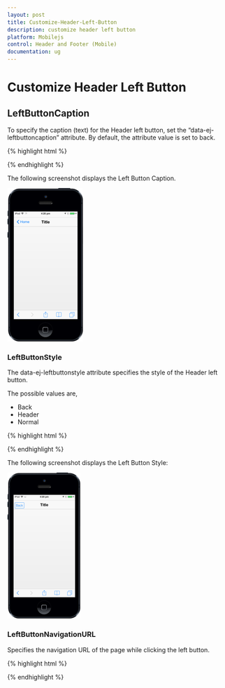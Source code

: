 ```yaml
---
layout: post
title: Customize-Header-Left-Button
description: customize header left button
platform: Mobilejs
control: Header and Footer (Mobile)
documentation: ug
---
```


# Customize Header Left Button

## LeftButtonCaption

To specify the caption (text) for the Header left button, set the “data-ej-leftbuttoncaption” attribute. By default, the attribute value is set to back.

{% highlight html %}



 <div id="header_sample" data-role="ejmheader" data-ej-showleftbutton="true" data-ej-leftbuttoncaption="Home" ></div>



{% endhighlight %}

The following screenshot displays the Left Button Caption.

![](Customize-Header-Left-Button_images/Customize-Header-Left-Button_img1.png)





### LeftButtonStyle

The data-ej-leftbuttonstyle attribute specifies the style of the Header left button.

The possible values are, 

* Back
* Header
* Normal



{% highlight html %}



<div id="header_sample" data-role="ejmheader" data-ej-showleftbutton="true" data-ej-leftbuttonstyle="normal" ></div>



{% endhighlight %}

The following screenshot displays the Left Button Style:

![](Customize-Header-Left-Button_images/Customize-Header-Left-Button_img2.png)





### LeftButtonNavigationURL

Specifies the navigation URL of the page while clicking the left button.

{% highlight html %}



<div id="header_sample" data-role="ejmheader" data-ej-showleftbutton="true" data-ej-leftbuttonnavigationurl="navigation.html" ></div>



{% endhighlight %}



